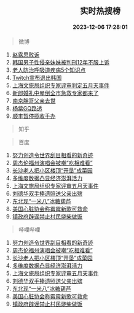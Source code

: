 <div align="center"><h2>实时热搜榜</h2><h4>2023-12-06 17:28:01</h4></div>

> 微博  

1. [赵露思败诉](https://s.weibo.com/weibo?q=%23%E8%B5%B5%E9%9C%B2%E6%80%9D%E8%B4%A5%E8%AF%89%23&t=31&band_rank=1&Refer=top)<br />
2. [韩国男子性侵亲妹妹被判刑12年不服上诉](https://s.weibo.com/weibo?q=%23%E9%9F%A9%E5%9B%BD%E7%94%B7%E5%AD%90%E6%80%A7%E4%BE%B5%E4%BA%B2%E5%A6%B9%E5%A6%B9%E8%A2%AB%E5%88%A4%E5%88%9112%E5%B9%B4%E4%B8%8D%E6%9C%8D%E4%B8%8A%E8%AF%89%23&t=31&band_rank=2&Refer=top)<br />
3. [老人防治呼吸道疾病5个知识点](https://s.weibo.com/weibo?q=%23%E8%80%81%E4%BA%BA%E9%98%B2%E6%B2%BB%E5%91%BC%E5%90%B8%E9%81%93%E7%96%BE%E7%97%855%E4%B8%AA%E7%9F%A5%E8%AF%86%E7%82%B9%23&t=31&band_rank=3&Refer=top)<br />
4. [Twitch宣布退出韩国](https://s.weibo.com/weibo?q=%23Twitch%E5%AE%A3%E5%B8%83%E9%80%80%E5%87%BA%E9%9F%A9%E5%9B%BD%23&t=31&band_rank=4&Refer=top)<br />
5. [上海文旅局组织专家评审判定五月天事件](https://s.weibo.com/weibo?q=%23%E4%B8%8A%E6%B5%B7%E6%96%87%E6%97%85%E5%B1%80%E7%BB%84%E7%BB%87%E4%B8%93%E5%AE%B6%E8%AF%84%E5%AE%A1%E5%88%A4%E5%AE%9A%E4%BA%94%E6%9C%88%E5%A4%A9%E4%BA%8B%E4%BB%B6%23&t=31&band_rank=5&Refer=top)<br />
6. [新郎婚礼中晕倒全市急救专家都来了](https://s.weibo.com/weibo?q=%23%E6%96%B0%E9%83%8E%E5%A9%9A%E7%A4%BC%E4%B8%AD%E6%99%95%E5%80%92%E5%85%A8%E5%B8%82%E6%80%A5%E6%95%91%E4%B8%93%E5%AE%B6%E9%83%BD%E6%9D%A5%E4%BA%86%23&t=31&band_rank=6&Refer=top)<br />
7. [南京胖哥父亲去世](https://s.weibo.com/weibo?q=%23%E5%8D%97%E4%BA%AC%E8%83%96%E5%93%A5%E7%88%B6%E4%BA%B2%E5%8E%BB%E4%B8%96%23&t=31&band_rank=7&Refer=top)<br />
8. [杨紫GQ路透](https://s.weibo.com/weibo?q=%23%E6%9D%A8%E7%B4%ABGQ%E8%B7%AF%E9%80%8F%23&t=31&band_rank=8&Refer=top)<br />
9. [顺丰暂停揽收手办](https://s.weibo.com/weibo?q=%23%E9%A1%BA%E4%B8%B0%E6%9A%82%E5%81%9C%E6%8F%BD%E6%94%B6%E6%89%8B%E5%8A%9E%23&t=31&band_rank=9&Refer=top)<br />

> 知乎  


> 百度  

1. [努力创造令世界刮目相看的新奇迹](https://www.baidu.com/s?wd=%E5%8A%AA%E5%8A%9B%E5%88%9B%E9%80%A0%E4%BB%A4%E4%B8%96%E7%95%8C%E5%88%AE%E7%9B%AE%E7%9B%B8%E7%9C%8B%E7%9A%84%E6%96%B0%E5%A5%87%E8%BF%B9&sa=fyb_news&rsv_dl=fyb_news)<br />
2. [周杰伦福州演唱会被嘲“吃相难看”](https://www.baidu.com/s?wd=%E5%91%A8%E6%9D%B0%E4%BC%A6%E7%A6%8F%E5%B7%9E%E6%BC%94%E5%94%B1%E4%BC%9A%E8%A2%AB%E5%98%B2%E2%80%9C%E5%90%83%E7%9B%B8%E9%9A%BE%E7%9C%8B%E2%80%9D&sa=fyb_news&rsv_dl=fyb_news)<br />
3. [长沙老人把小区楼顶“开垦”成菜园](https://www.baidu.com/s?wd=%E9%95%BF%E6%B2%99%E8%80%81%E4%BA%BA%E6%8A%8A%E5%B0%8F%E5%8C%BA%E6%A5%BC%E9%A1%B6%E2%80%9C%E5%BC%80%E5%9E%A6%E2%80%9D%E6%88%90%E8%8F%9C%E5%9B%AD&sa=fyb_news&rsv_dl=fyb_news)<br />
4. [多维度数据凸显经济澎湃活力](https://www.baidu.com/s?wd=%E5%A4%9A%E7%BB%B4%E5%BA%A6%E6%95%B0%E6%8D%AE%E5%87%B8%E6%98%BE%E7%BB%8F%E6%B5%8E%E6%BE%8E%E6%B9%83%E6%B4%BB%E5%8A%9B&sa=fyb_news&rsv_dl=fyb_news)<br />
5. [上海文旅局组织专家评审五月天事件](https://www.baidu.com/s?wd=%E4%B8%8A%E6%B5%B7%E6%96%87%E6%97%85%E5%B1%80%E7%BB%84%E7%BB%87%E4%B8%93%E5%AE%B6%E8%AF%84%E5%AE%A1%E4%BA%94%E6%9C%88%E5%A4%A9%E4%BA%8B%E4%BB%B6&sa=fyb_news&rsv_dl=fyb_news)<br />
6. [刘德华双手捧遗照送父亲出殡](https://www.baidu.com/s?wd=%E5%88%98%E5%BE%B7%E5%8D%8E%E5%8F%8C%E6%89%8B%E6%8D%A7%E9%81%97%E7%85%A7%E9%80%81%E7%88%B6%E4%BA%B2%E5%87%BA%E6%AE%A1&sa=fyb_news&rsv_dl=fyb_news)<br />
7. [东北现“一米八”冰糖葫芦](https://www.baidu.com/s?wd=%E4%B8%9C%E5%8C%97%E7%8E%B0%E2%80%9C%E4%B8%80%E7%B1%B3%E5%85%AB%E2%80%9D%E5%86%B0%E7%B3%96%E8%91%AB%E8%8A%A6&sa=fyb_news&rsv_dl=fyb_news)<br />
8. [美国心脏协会称霉霉新歌可救命](https://www.baidu.com/s?wd=%E7%BE%8E%E5%9B%BD%E5%BF%83%E8%84%8F%E5%8D%8F%E4%BC%9A%E7%A7%B0%E9%9C%89%E9%9C%89%E6%96%B0%E6%AD%8C%E5%8F%AF%E6%95%91%E5%91%BD&sa=fyb_news&rsv_dl=fyb_news)<br />
9. [镇政府辟谣禁止村民烧柴做饭](https://www.baidu.com/s?wd=%E9%95%87%E6%94%BF%E5%BA%9C%E8%BE%9F%E8%B0%A3%E7%A6%81%E6%AD%A2%E6%9D%91%E6%B0%91%E7%83%A7%E6%9F%B4%E5%81%9A%E9%A5%AD&sa=fyb_news&rsv_dl=fyb_news)<br />

> 哔哩哔哩  

1. [努力创造令世界刮目相看的新奇迹](https://www.baidu.com/s?wd=%E5%8A%AA%E5%8A%9B%E5%88%9B%E9%80%A0%E4%BB%A4%E4%B8%96%E7%95%8C%E5%88%AE%E7%9B%AE%E7%9B%B8%E7%9C%8B%E7%9A%84%E6%96%B0%E5%A5%87%E8%BF%B9&sa=fyb_news&rsv_dl=fyb_news)<br />
2. [周杰伦福州演唱会被嘲“吃相难看”](https://www.baidu.com/s?wd=%E5%91%A8%E6%9D%B0%E4%BC%A6%E7%A6%8F%E5%B7%9E%E6%BC%94%E5%94%B1%E4%BC%9A%E8%A2%AB%E5%98%B2%E2%80%9C%E5%90%83%E7%9B%B8%E9%9A%BE%E7%9C%8B%E2%80%9D&sa=fyb_news&rsv_dl=fyb_news)<br />
3. [长沙老人把小区楼顶“开垦”成菜园](https://www.baidu.com/s?wd=%E9%95%BF%E6%B2%99%E8%80%81%E4%BA%BA%E6%8A%8A%E5%B0%8F%E5%8C%BA%E6%A5%BC%E9%A1%B6%E2%80%9C%E5%BC%80%E5%9E%A6%E2%80%9D%E6%88%90%E8%8F%9C%E5%9B%AD&sa=fyb_news&rsv_dl=fyb_news)<br />
4. [多维度数据凸显经济澎湃活力](https://www.baidu.com/s?wd=%E5%A4%9A%E7%BB%B4%E5%BA%A6%E6%95%B0%E6%8D%AE%E5%87%B8%E6%98%BE%E7%BB%8F%E6%B5%8E%E6%BE%8E%E6%B9%83%E6%B4%BB%E5%8A%9B&sa=fyb_news&rsv_dl=fyb_news)<br />
5. [上海文旅局组织专家评审五月天事件](https://www.baidu.com/s?wd=%E4%B8%8A%E6%B5%B7%E6%96%87%E6%97%85%E5%B1%80%E7%BB%84%E7%BB%87%E4%B8%93%E5%AE%B6%E8%AF%84%E5%AE%A1%E4%BA%94%E6%9C%88%E5%A4%A9%E4%BA%8B%E4%BB%B6&sa=fyb_news&rsv_dl=fyb_news)<br />
6. [刘德华双手捧遗照送父亲出殡](https://www.baidu.com/s?wd=%E5%88%98%E5%BE%B7%E5%8D%8E%E5%8F%8C%E6%89%8B%E6%8D%A7%E9%81%97%E7%85%A7%E9%80%81%E7%88%B6%E4%BA%B2%E5%87%BA%E6%AE%A1&sa=fyb_news&rsv_dl=fyb_news)<br />
7. [东北现“一米八”冰糖葫芦](https://www.baidu.com/s?wd=%E4%B8%9C%E5%8C%97%E7%8E%B0%E2%80%9C%E4%B8%80%E7%B1%B3%E5%85%AB%E2%80%9D%E5%86%B0%E7%B3%96%E8%91%AB%E8%8A%A6&sa=fyb_news&rsv_dl=fyb_news)<br />
8. [美国心脏协会称霉霉新歌可救命](https://www.baidu.com/s?wd=%E7%BE%8E%E5%9B%BD%E5%BF%83%E8%84%8F%E5%8D%8F%E4%BC%9A%E7%A7%B0%E9%9C%89%E9%9C%89%E6%96%B0%E6%AD%8C%E5%8F%AF%E6%95%91%E5%91%BD&sa=fyb_news&rsv_dl=fyb_news)<br />
9. [镇政府辟谣禁止村民烧柴做饭](https://www.baidu.com/s?wd=%E9%95%87%E6%94%BF%E5%BA%9C%E8%BE%9F%E8%B0%A3%E7%A6%81%E6%AD%A2%E6%9D%91%E6%B0%91%E7%83%A7%E6%9F%B4%E5%81%9A%E9%A5%AD&sa=fyb_news&rsv_dl=fyb_news)<br />
